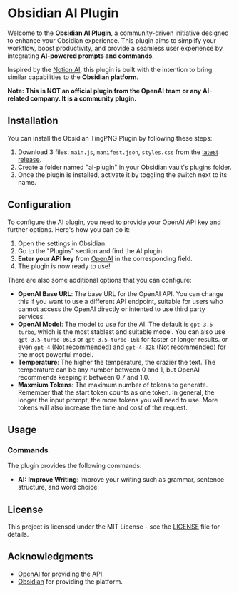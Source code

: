 # Obsidian AI Plugin

Welcome to the **Obsidian AI Plugin**, a community-driven initiative designed to enhance your Obsidian experience. This plugin aims to simplify your workflow, boost productivity, and provide a seamless user experience by integrating **AI-powered prompts and commands**.

Inspired by the [Notion AI](https://www.notion.so/product/ai), this plugin is built with the intention to bring similar capabilities to the **Obsidian platform**.

**Note: This is NOT an official plugin from the OpenAI team or any AI-related company. It is a community plugin.**

## Installation

You can install the Obsidian TingPNG Plugin by following these steps:

1. Download 3 files: `main.js`, `manifest.json`, `styles.css` from the [latest release](https://github.com/ckt1031/obsidian-ai-plugin/releases/latest).
2. Create a folder named "ai-plugin" in your Obsidian vault's plugins folder.
3. Once the plugin is installed, activate it by toggling the switch next to its name.

## Configuration

To configure the AI plugin, you need to provide your OpenAI API key and further options. Here's how you can do it:

1. Open the settings in Obsidian.
2. Go to the "Plugins" section and find the AI plugin.
3. **Enter your API key** from [OpenAI](https://beta.openai.com/account/api-keys) in the corresponding field.
4. The plugin is now ready to use!

There are also some additional options that you can configure:

- **OpenAI Base URL**: The base URL for the OpenAI API. You can change this if you want to use a different API endpoint, suitable for users who cannot access the OpenAI directly or intented to use third party services.
- **OpenAI Model**: The model to use for the AI. The default is `gpt-3.5-turbo`, which is the most stablest and suitable model. You can also use `gpt-3.5-turbo-0613` or `gpt-3.5-turbo-16k` for faster  or longer results. or even `gpt-4` (Not recommended) and `gpt-4-32k`  (Not recommended) for the most powerful model.
- **Temperature**: The higher the temperature, the crazier the text. The temperature can be any number between 0 and 1, but OpenAI recommends keeping it between 0.7 and 1.0.
- **Maxmium Tokens**: The maximum number of tokens to generate. Remember that the start token counts as one token. In general, the longer the input prompt, the more tokens you will need to use. More tokens will also increase the time and cost of the request.

## Usage

### Commands

The plugin provides the following commands:

- **AI: Improve Writing**: Improve your writing such as grammar, sentence structure, and word choice.


## License

This project is licensed under the MIT License - see the [LICENSE](LICENSE) file for details.

## Acknowledgments

- [OpenAI](https://openai.com/) for providing the API.
- [Obsidian](https://obsidian.md/) for providing the platform.
